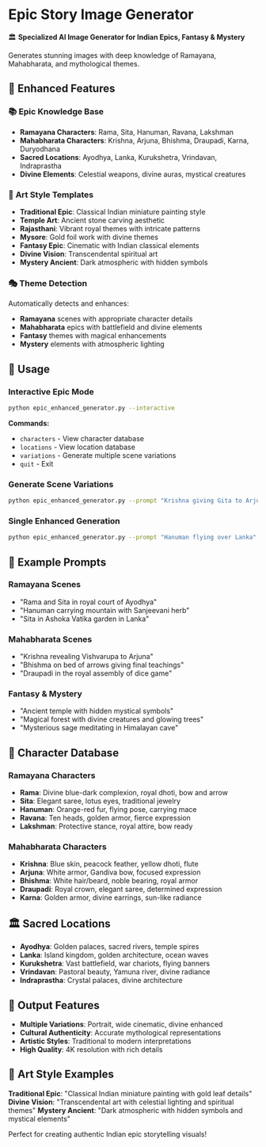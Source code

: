 # Epic Story Image Generator

🏛️ **Specialized AI Image Generator for Indian Epics, Fantasy & Mystery**

Generates stunning images with deep knowledge of Ramayana, Mahabharata, and mythological themes.

## 🌟 Enhanced Features

### 📚 **Epic Knowledge Base**
- **Ramayana Characters**: Rama, Sita, Hanuman, Ravana, Lakshman
- **Mahabharata Characters**: Krishna, Arjuna, Bhishma, Draupadi, Karna, Duryodhana
- **Sacred Locations**: Ayodhya, Lanka, Kurukshetra, Vrindavan, Indraprastha
- **Divine Elements**: Celestial weapons, divine auras, mystical creatures

### 🎨 **Art Style Templates**
- **Traditional Epic**: Classical Indian miniature painting style
- **Temple Art**: Ancient stone carving aesthetic
- **Rajasthani**: Vibrant royal themes with intricate patterns
- **Mysore**: Gold foil work with divine themes
- **Fantasy Epic**: Cinematic with Indian classical elements
- **Divine Vision**: Transcendental spiritual art
- **Mystery Ancient**: Dark atmospheric with hidden symbols

### 🎭 **Theme Detection**
Automatically detects and enhances:
- **Ramayana** scenes with appropriate character details
- **Mahabharata** epics with battlefield and divine elements
- **Fantasy** themes with magical enhancements
- **Mystery** elements with atmospheric lighting

## 🚀 Usage

### Interactive Epic Mode
```bash
python epic_enhanced_generator.py --interactive
```

**Commands:**
- `characters` - View character database
- `locations` - View location database  
- `variations` - Generate multiple scene variations
- `quit` - Exit

### Generate Scene Variations
```bash
python epic_enhanced_generator.py --prompt "Krishna giving Gita to Arjuna" --variations
```

### Single Enhanced Generation
```bash
python epic_enhanced_generator.py --prompt "Hanuman flying over Lanka"
```

## 💫 Example Prompts

### Ramayana Scenes
- "Rama and Sita in royal court of Ayodhya"
- "Hanuman carrying mountain with Sanjeevani herb"
- "Sita in Ashoka Vatika garden in Lanka"

### Mahabharata Scenes  
- "Krishna revealing Vishvarupa to Arjuna"
- "Bhishma on bed of arrows giving final teachings"
- "Draupadi in the royal assembly of dice game"

### Fantasy & Mystery
- "Ancient temple with hidden mystical symbols"
- "Magical forest with divine creatures and glowing trees"
- "Mysterious sage meditating in Himalayan cave"

## 🔧 Character Database

### Ramayana Characters
- **Rama**: Divine blue-dark complexion, royal dhoti, bow and arrow
- **Sita**: Elegant saree, lotus eyes, traditional jewelry
- **Hanuman**: Orange-red fur, flying pose, carrying mace
- **Ravana**: Ten heads, golden armor, fierce expression
- **Lakshman**: Protective stance, royal attire, bow ready

### Mahabharata Characters
- **Krishna**: Blue skin, peacock feather, yellow dhoti, flute
- **Arjuna**: White armor, Gandiva bow, focused expression
- **Bhishma**: White hair/beard, noble bearing, royal armor
- **Draupadi**: Royal crown, elegant saree, determined expression
- **Karna**: Golden armor, divine earrings, sun-like radiance

## 🏛️ Sacred Locations

- **Ayodhya**: Golden palaces, sacred rivers, temple spires
- **Lanka**: Island kingdom, golden architecture, ocean waves  
- **Kurukshetra**: Vast battlefield, war chariots, flying banners
- **Vrindavan**: Pastoral beauty, Yamuna river, divine radiance
- **Indraprastha**: Crystal palaces, divine architecture

## 📸 Output Features

- **Multiple Variations**: Portrait, wide cinematic, divine enhanced
- **Cultural Authenticity**: Accurate mythological representations
- **Artistic Styles**: Traditional to modern interpretations
- **High Quality**: 4K resolution with rich details

## 🎨 Art Style Examples

**Traditional Epic**: "Classical Indian miniature painting with gold leaf details"
**Divine Vision**: "Transcendental art with celestial lighting and spiritual themes"
**Mystery Ancient**: "Dark atmospheric with hidden symbols and mystical elements"

Perfect for creating authentic Indian epic storytelling visuals!
